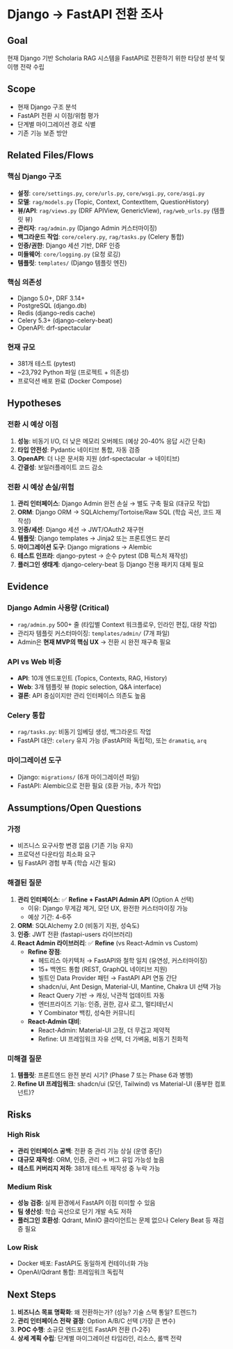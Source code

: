 # Django → FastAPI 전환 조사

## Goal
현재 Django 기반 Scholaria RAG 시스템을 FastAPI로 전환하기 위한 타당성 분석 및 이행 전략 수립

## Scope
- 현재 Django 구조 분석
- FastAPI 전환 시 이점/위험 평가
- 단계별 마이그레이션 경로 식별
- 기존 기능 보존 방안

## Related Files/Flows

### 핵심 Django 구조
- **설정**: `core/settings.py`, `core/urls.py`, `core/wsgi.py`, `core/asgi.py`
- **모델**: `rag/models.py` (Topic, Context, ContextItem, QuestionHistory)
- **뷰/API**: `rag/views.py` (DRF APIView, GenericView), `rag/web_urls.py` (템플릿 뷰)
- **관리자**: `rag/admin.py` (Django Admin 커스터마이징)
- **백그라운드 작업**: `core/celery.py`, `rag/tasks.py` (Celery 통합)
- **인증/권한**: Django 세션 기반, DRF 인증
- **미들웨어**: `core/logging.py` (요청 로깅)
- **템플릿**: `templates/` (Django 템플릿 엔진)

### 핵심 의존성
- Django 5.0+, DRF 3.14+
- PostgreSQL (django.db)
- Redis (django-redis cache)
- Celery 5.3+ (django-celery-beat)
- OpenAPI: drf-spectacular

### 현재 규모
- 381개 테스트 (pytest)
- ~23,792 Python 파일 (프로젝트 + 의존성)
- 프로덕션 배포 완료 (Docker Compose)

## Hypotheses

### 전환 시 예상 이점
1. **성능**: 비동기 I/O, 더 낮은 메모리 오버헤드 (예상 20-40% 응답 시간 단축)
2. **타입 안전성**: Pydantic 네이티브 통합, 자동 검증
3. **OpenAPI**: 더 나은 문서화 지원 (drf-spectacular → 네이티브)
4. **간결성**: 보일러플레이트 코드 감소

### 전환 시 예상 손실/위험
1. **관리 인터페이스**: Django Admin 완전 손실 → 별도 구축 필요 (대규모 작업)
2. **ORM**: Django ORM → SQLAlchemy/Tortoise/Raw SQL (학습 곡선, 코드 재작성)
3. **인증/세션**: Django 세션 → JWT/OAuth2 재구현
4. **템플릿**: Django templates → Jinja2 또는 프론트엔드 분리
5. **마이그레이션 도구**: Django migrations → Alembic
6. **테스트 인프라**: django-pytest → 순수 pytest (DB 픽스처 재작성)
7. **플러그인 생태계**: django-celery-beat 등 Django 전용 패키지 대체 필요

## Evidence

### Django Admin 사용량 (Critical)
- `rag/admin.py` 500+ 줄 (타입별 Context 워크플로우, 인라인 편집, 대량 작업)
- 관리자 템플릿 커스터마이징: `templates/admin/` (7개 파일)
- Admin은 **현재 MVP의 핵심 UX** → 전환 시 완전 재구축 필요

### API vs Web 비중
- **API**: 10개 엔드포인트 (Topics, Contexts, RAG, History)
- **Web**: 3개 템플릿 뷰 (topic selection, Q&A interface)
- **결론**: API 중심이지만 관리 인터페이스 의존도 높음

### Celery 통합
- `rag/tasks.py`: 비동기 임베딩 생성, 백그라운드 작업
- FastAPI 대안: `celery` 유지 가능 (FastAPI와 독립적), 또는 `dramatiq`, `arq`

### 마이그레이션 도구
- Django: `migrations/` (6개 마이그레이션 파일)
- FastAPI: Alembic으로 전환 필요 (호환 가능, 추가 작업)

## Assumptions/Open Questions

### 가정
- 비즈니스 요구사항 변경 없음 (기존 기능 유지)
- 프로덕션 다운타임 최소화 요구
- 팀 FastAPI 경험 부족 (학습 시간 필요)

### 해결된 질문
1. **관리 인터페이스**: ✅ **Refine + FastAPI Admin API** (Option A 선택)
   - 이유: Django 무게감 제거, 모던 UX, 완전한 커스터마이징 가능
   - 예상 기간: 4-6주
2. **ORM**: SQLAlchemy 2.0 (비동기 지원, 성숙도)
3. **인증**: JWT 전환 (fastapi-users 라이브러리)
4. **React Admin 라이브러리**: ✅ **Refine** (vs React-Admin vs Custom)
   - **Refine 장점**:
     - 헤드리스 아키텍처 → FastAPI와 철학 일치 (유연성, 커스터마이징)
     - 15+ 백엔드 통합 (REST, GraphQL 네이티브 지원)
     - 빌트인 Data Provider 패턴 → FastAPI API 연동 간단
     - shadcn/ui, Ant Design, Material-UI, Mantine, Chakra UI 선택 가능
     - React Query 기반 → 캐싱, 낙관적 업데이트 자동
     - 엔터프라이즈 기능: 인증, 권한, 감사 로그, 멀티테넌시
     - Y Combinator 백킹, 성숙한 커뮤니티
   - **React-Admin 대비**:
     - React-Admin: Material-UI 고정, 더 무겁고 제약적
     - Refine: UI 프레임워크 자유 선택, 더 가벼움, 비동기 친화적

### 미해결 질문
1. **템플릿**: 프론트엔드 완전 분리 시기? (Phase 7 또는 Phase 6과 병행)
2. **Refine UI 프레임워크**: shadcn/ui (모던, Tailwind) vs Material-UI (풍부한 컴포넌트)?

## Risks

### High Risk
- **관리 인터페이스 공백**: 전환 중 관리 기능 상실 (운영 중단)
- **대규모 재작성**: ORM, 인증, 관리 → 버그 유입 가능성 높음
- **테스트 커버리지 저하**: 381개 테스트 재작성 중 누락 가능

### Medium Risk
- **성능 검증**: 실제 환경에서 FastAPI 이점 미미할 수 있음
- **팀 생산성**: 학습 곡선으로 단기 개발 속도 저하
- **플러그인 호환성**: Qdrant, MinIO 클라이언트는 문제 없으나 Celery Beat 등 재검증 필요

### Low Risk
- Docker 배포: FastAPI도 동일하게 컨테이너화 가능
- OpenAI/Qdrant 통합: 프레임워크 독립적

## Next Steps

1. **비즈니스 목표 명확화**: 왜 전환하는가? (성능? 기술 스택 통일? 트렌드?)
2. **관리 인터페이스 전략 결정**: Option A/B/C 선택 (가장 큰 변수)
3. **POC 수행**: 소규모 엔드포인트 FastAPI 전환 (1-2주)
4. **상세 계획 수립**: 단계별 마이그레이션 타임라인, 리소스, 롤백 전략
